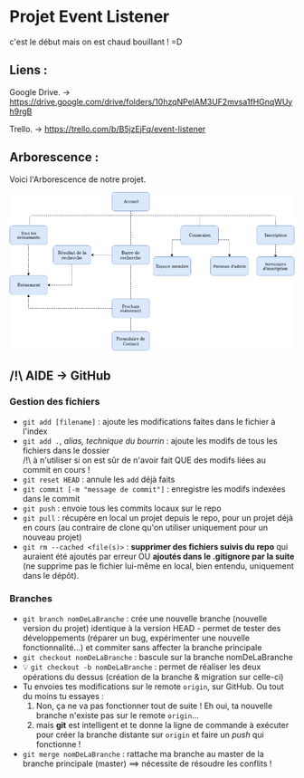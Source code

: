 # Projet Event Listener

c'est le début mais on est chaud bouillant ! =D 

## Liens :

Google Drive. 
-> https://drive.google.com/drive/folders/10hzqNPelAM3UF2mvsa1fHGnqWUyh9rgB

Trello.
-> https://trello.com/b/B5jzEjFq/event-listener


## Arborescence :

Voici l'Arborescence de notre projet.

<a href="medias/Arborescence.png" target="_blank"><img src="medias/Arborescence.png"></a>

## /!\ AIDE -> GitHub 

### Gestion des fichiers

- `git add [filename]` : ajoute les modifications faites dans le fichier à l'index
- `git add .`, _alias, technique du bourrin_ : ajoute les modifs de tous les fichiers dans le dossier  
/!\ à n'utiliser si on est sûr de n'avoir fait QUE des modifs liées au commit en cours !
- `git reset HEAD` : annule les `add` déjà faits
- `git commit [-m "message de commit"]` : enregistre les modifs indexées dans le commit
- `git push` : envoie tous les commits locaux sur le repo  
- `git pull` : récupère en local un projet depuis le repo, pour un projet déjà en cours (au contraire de clone qu'on utiliser uniquement pour un nouveau projet)  
- `git rm --cached <file(s)>` : **supprimer des fichiers suivis du repo** qui auraient été ajoutés par erreur OU **ajoutés dans le .gitignore par la suite** (ne supprime pas le fichier lui-même en local, bien entendu, uniquement dans le dépôt).

### Branches

- `git branch nomDeLaBranche` : crée une nouvelle branche (nouvelle version du projet) identique à la version HEAD - permet de tester des développements (réparer un bug, expérimenter une nouvelle fonctionnalité...) et commiter sans affecter la branche principale
- `git checkout nomDeLaBranche` : bascule sur la branche nomDeLaBranche
- :bulb: `git checkout -b nomDeLaBranche` : permet de réaliser les deux opérations du dessus (création de la branche & migration sur celle-ci)
- Tu envoies tes modifications sur le remote `origin`, sur GitHub. Ou tout du moins tu essayes :
    1. Non, ça ne va pas fonctionner tout de suite ! Eh oui, ta nouvelle branche n'existe pas sur le remote `origin`…
    2. mais **git** est intelligent et te donne la ligne de commande à exécuter pour créer la branche distante sur `origin` et faire un _push_ qui fonctionne !
- `git merge nomDeLaBranche` : rattache ma branche au master de la branche principale (master) ==> nécessite de résoudre les conflits !
